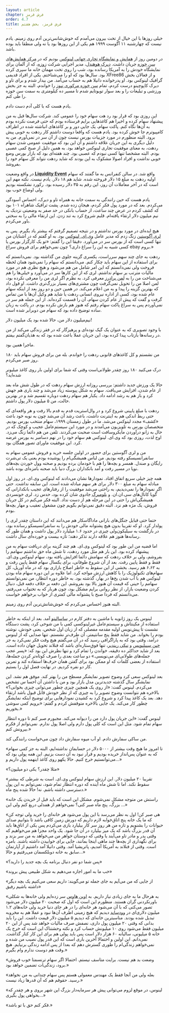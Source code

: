```yaml
---
layout: article
chapter: فرش قرمز
order: 4.7
title: فرش قرمز، بخش هفتم
---
```



خیلی روزها با این خیال از تخت بیرون می‌آمدم که خوش‌شانس‌ترین آدم روی زمینم. یادم نیست که چهارشنبه ۱۱ آگوست ۱۹۹۹ هم یکی از این روزها بود یا نه ولی منطقا باید بوده باشد. 

در دومین روز از <abbr title="Linux World">همایش و نمایشگاه تجاری جهانی لینوکس</abbr > بودیم که در <abbr title="San Jose Convention Center">مرکز همایش‌های سن خوزه</abbr > جریان داشت. <abbr title="Dirk Hohndel">دیرک هوهندل</abbr >، مدیر اجرایی شرکت <abbr title="SuSE - شرکت لینوکس آلمانی که این روزها به توزیع زوزه و اوپن زوزه تبدیل شده">زوزه</abbr >، که از آلمان برای نمایشگاه خودش را به آمریکا رسانده بود، شب را روی تخت مهمان خانه ما سپری کرده بود. سال‌ها بود که او را می‌شناختم. یکی از افراد قدیمی XFree86 و از فعالان بخش گرافیک لینوکس بود. او پدرخوانده دانیلا هم به حساب می‌آمد. من بیدار شدم و برای تاو و دیرک کاپوچینو درست کردم، تمام <abbr title="San Jose Mercury News">سن خوزه مرکوری نیوز</abbr > را خواندم، البته به جز بخش ورزشی و تبلیغات را و بعد سوار تویوتایم شدم تا مسیر ده کیلومتری به سمت سن خوزه را طی کنم. 

یادم هست که با کلی آدم دست دادم. 

این روزی بود که قرار بود رد هت سهام خود را عمومی کند. شرکت سال‌ها قبل به من پیشنهاد سهام کرده و اخیرا هم کاغذهایی برایم فرستاده بودم که حتی فرصت نکرده بودم به آن‌ها نگاه کنم. پاکت سهام، یک جایی دور و بر کاغذهای انباشته شده در اطراف کامپیوترم جا خوش کرده بود. یادم هست که واقعا دوست داشتم کار ردهت به خوبی پیش برود. البته منظورم در مورد جزییات بورس نیست چون از آن سر در نمی‌آورم. من به دلیل دیگری به این جریان علاقه داشتم و آن این بود که موفقیت عمومی شدن سهام ردهت، به معنای موفقیت تجاری لینوکس خواهد بود. به همین دلیل از صبح کمی عصبی بودم. البته مشخصا تنها کسی نبودم که عصبی بود. چند هفته‌ای بود که بازار بورس وضع خوبی نداشت و افراد اصولا مشکوک به این بودند که شاید ردهت نتواند کل سهام خود را بفروشد. 

در واقع وضعیت <abbr title="Liquidity Event - برنامه ای که طی آن یک شرکت سهام خود را می خرد یا می فروشد. ممنون می شوم کسی که اقتصاد می‌داند توضیح و ترجمه صحیح‌تری به jadijadi روی جیمیل ایمیل کند.">**Liquidity Event**</abbr > واقع شد. در سالن کنفرانس به ما گفتند که سهام اولیه ردهت به مبلغ ۱۵ دلار فروخته شده. شاید هم ۱۸ دلار. یادم نیست. نکته مهم این است که در آخر معاملات آن روز، این رقم به ۳۵ دلار رسیده بود. رکورد نشکسته بودیم ولی اوضاع خوب بود.

یادم هست که حین رانندگی به سمت خانه به همراه تاو و دیرک، احساس آسودگی می‌کردم. بعد که در مورد پول فکر کردم، هیجان زده شدم. پشت ترافیک شاهراه ۱۰۱ بود که کشف کردم در عرض چند ساعت،‌ از حساب بانکی در حد صفر به وضعیتی نزدیک به نیم میلیون دلار ارتقاء یافته‌ام. قلبم شروع کرد به تند زدن. این ارتقاء مالی را به سختی باور می‌کردم. 

هیچ ایده‌ای در مورد بورس نداشتم و در نتیجه تصمیم گرفتم که بیشتر یاد بگیرم. پس به <abbr title="Larry Augustin">لری آگوستین</abbr > زنگ زدم که مدیر عامل <abbr title="VA Linux - شرکتی که پشت سایت‌هایی مانند سورس فورج و ThinkGeek بود و امروزه نام خود را به گیک‌نت تغییر داده.">وی.ای. لینوکس</abbr > بود. به او گفتم که در آشنایان من تنها کسی است که از بورس سر در می‌آورد. دقیقا این را گفتم: «تو یک کارگزار بورس یا کسی شبیه به این را سراغ داری؟ چون نمی‌خواهم برای فروش سراغ ebay بروم.»

ردهت به جای چند سهم سرراست، یکسری گزینه جلوی من گذاشته بود. نمی‌دانستم که برای استفاده از این سهام باید چکار کنم. می‌دانستم که سهام را نمی‌شود همان لحظه فروخت ولی نمی‌دانستم که این امر شامل من هم می‌شود و هیچ نظری هم در مورد مالیات مترتب بر سهام نداشتم. لری که از این کارها سر در می‌آورد و خیلی‌ها را هم می‌شناخت من را به <abbr title="Lehman Borthers">لمن برادرز</abbr > معرفی کرد. به نظرم اگر لری من را معرفی نکرده بود، لمن اصلا من را تحویل نمی‌گرفت چون مشتری‌های بسیار بزرگ‌تری داشت. او قول داد که بهترین گزینه را پیدا و به من اعلام می‌کند. در همین حین و دو روز بعد از اینکه سهام عام شده بود، کسی از اداره نیروی انسانی ردهت یا شاید هم وکیل آن‌ها با من تماس گرفت و گفت که پیش از عام کردن سهام، آن را قسمت کرده‌اند. از این جمله هم سر در نمی‌آوردم پس به سراغ پاکت سهام رفتم که هنوز هم بازش نکرده بودم. در پاکت به زبان ساده توضیح داده بود که سهام من دوبرابر شده است. 

نیم‌میلیون دلار من، حالا شده بود یک میلیون دلار!

با وجود تصویری که به عنوان یک گیک توده‌ای و پرهیزگار که در فقر زندگی می‌کند از من در رسانه‌ها بازتاب پیدا کرده بود، این جریان عملا باعث شده بود که به هذیان‌گفتم بیفتم. 

ماجرا همین بود. 

من نشستم و کل کاغذهای قانونی ردهت را خواندم. بله من برای فروش سهام باید ۱۸۰ روز صبر می‌کردم. 

درک می‌کنید ۱۸۰ روز چقدر طولانی‌است وقتی که شما برای اولین بار روی کاغذ میلیونر شده‌اید؟

حالا یک ورزش جدید داشتم: بررسی روزانه ارزش سهام ردهت که در طول شش ماه بعد از عام شدن، افزایش می‌یافت. سهام به شکل پیوسته زیاد می‌شد و چند باری هم جهش کرد و باز هم به رشد ادامه داد. یکبار هم سهام ردهت دوباره تقسیم شد و در بهترین حالت، من ۵ میلیون دلار پول داشتم. 

ردهت با مبلغ پایینی شروع کرد و در وال‌استریت قدم به قدم بالا رفت و هر واقعه‌ای که حتی ربط اندکی هم به اینترنت داشت، باعث رشد آن می‌شد چون به نوبه خود باعث «کشف» مجدد لینوکس می‌شد. ما در طول زمستان ۱۹۹۹، سهام منتخب بورس بودیم. متخصصان بورس به تلویزیون می‌آمدند و در مورد این سیستم‌عامل عجیب و کوچک که در حال به زانو درآوردن مایکروسافت است صحبت می‌کردند. تلفن من هم دائما زنگ می‌زد. اوج لذت، روزی بود که وی.ای. لینوکس هم سهام خود را در نهم دسامبر به بورس عرضه کرد. این موفقیت ماورای تصور همگان بود.

من و لری آگوستین برای حضور در اولین جلسه خرید و فروش عمومی سهام به سانفرانسیسکو رفته بودیم.  من لباس همیشگی‌ام را پوشیده بودم یعنی یک تی‌شرت رایگان و صندل. همسر و بچه‌ها را هم با خودمان برده بودیم و صحنه وول خوردن بچه‌های نوپا در مسیر رفت و آمد بانکداران بزرگ دنیا باید صحنه بامزه‌ای بوده باشد. 

همه چیز خیلی سریع اتفاق افتاد. نمودارها نشان می‌دادند که لینوکس وی.ای. در روز اول مبادله سهام به مبلغ ۳۰۰ دلار برای هر سهم مبادله شده است. این سابقه نداشت. حتی اگر نمودارها را نمی‌دیدیم، به راحتی می‌شد موفقیت را از رفتارهای عجیب بانکدارانی که گویا کانال‌های سی.ان.ان. و <abbr title="Bloomberg - شرکتی با محوریت نرم افزارهای اطلاعاتی، رسانه و اطلاعات اقتصادی.">بلومبرگ</abbr >  جادوی شان کرده بود، حدس زد. لری خونسردی همیشگی‌اش را حتی در این مرحله هم از دست نداد. البته فکر می‌کنم در کل جریان فروش، یک مژه هم نزد. البته دقیق نمی‌توانم بگویم چون مشغول تعقیب و مهار بچه‌ها بودم. 

حتما حتی قبایل جنگل‌های بارانی ماداگاسکار هم می‌دانند که این داستان چقدر لری را پولدار کرد. او که تقریبا بدون هیچ پشتوانه مالی خودش را به سانفرانسیسکو رسانده بود، در بازگشت به سیلیکون‌ولی چیزی در حدود ۱.۶ میلیارد دلار پول داشت و همان طور که رسانه‌ها هنوز هم علاقه دارند تذکر دهند؛ تازه بیست و خورده‌ای سال داشت.

اما قضیه من این طور بود که لینوکس وی.ای. هم چند گزینه برای دریافت سهام به من پیشنهاد کرده بود. این بار هم مثل مورد ردهت، تا شش ماه حق نداشتم سهامم را بفروشم، ولی بر خلاف ردهت که سهامش دائما افزایش یافته بود، سهام لینوکس وی.ای. فقط و فقط پایین رفت. بعد از آن شروع طوفانی، برای یکسال سهام فقط پایین رفت و به ۶.۶۲ هم رسید. بخشی از این سقوط به خاطر اصلاح بازاری بود که در ماه آوریل، کل سهام‌های تکنولوژیک را با کاهش ارزش مواجه کرد. اما علاوه بر این دوره سهام ماه بودن لینوکس هم با آب شدن یخ‌ها در بهار، گذشته بود. به خاطر دوره انتظار، من نمی‌توانستم سهامم را حینی که قیمت آن هنوز بالا بود بفروشم. این دفعه بر خلاف دفعه قبل، دنبال کردن وضعیت بازار، از نظر روانی برایم مشکل بود، چون هربار که به تختواب می‌رفتم، می‌دانستم که فردا صبح با پشتوانه مالی کمتری از خواب برخواهم خواست. 

البته هنوز احساس می‌کردم که خوش‌شانش‌ترین آدم روی زمینم. 

***

<div class="journal">


لینوس یک روز ژانویه با ماشین به دفتر کارم در <abbr title="Sausalito">ساسالیتو</abbr > آمد. بعد از اینکه به خاطر استفاده از مکینتاش و سیستم‌عامل غیرلینوکسی کمی با من شوخی کرد، پشت دستگاه نشست تا پیش‌نویس اولیه مقدمه مفصلی که از زبان اول شخص، یعنی خودش، نوشته بودم را بخواند. من شاید فقط پنج سانتیمتر، آن طرف‌تر نشستم. تنها صدایی که از لینوس درآمد، وقتی بود که به پاراگرافی رسید که در آن می‌گفتم هیچ وقت فکر نمی‌کرد به جز <abbr title="Jean Sibelius">جین سیبلیویس</abbr > و <abbr title="Nikki the Reindeer">نیکی ریندیر</abbr >، تنها فوق‌ستاره‌ای باشد که فنلاند تحویل جهان داده است. بعد از شاید حداکثر ده دقیقه، خواندن را تمام کرد و تنها نظرش این بود که: «پسر عجب جمله‌های طولانی‌ای می‌نویسی.» دو ساعت بعدی را صرف کوتاه‌تر کردن جمله‌ها، استفاده از بعضی کلمات که او ممکن بود برای گفتن همان حرف‌ها استفاده کند و تمرین کار دو نفره کردیم. در نهایت فصل اول را بستیم.

بعد لینوکس سعی کرد وضوح تصویر نمایشگر مسطح من را بهتر کند. موفق هم نشد. این نمایشگر سال گذشته جدیدترین مدل بازار بود و من با داشتن آن احسا س تشخص می‌کردم. لینوس گفت: «از روی یک همچین چیزی چطور می‌توانی چیزی بخوانی؟» بالاخره هم نتوانست وضوح تصویر را به چیزی که از نظر خودش قابل قبول باشد ارتقاء دهد. بعد یک کاغذ پیدا کرد و شروع کرد به کشیدن نمودارهایی برای توضیح اینکه نمایشگر چطور کار می‌کند. یک جایی بالاخره متوقفش کردم و گفتم: «برویم کمی سوشی بخوریم.»

لینوس گفت: «این جریان پول دارد من را دیوانه می‌کند. مجبورم صبر کنم تا دوره انتظار سهام تمام شود. مثل این است که کلی پول دارم ولی اصلا پول ندارم. نمی‌توانم از فکرم بیرونش کنم.»

من ساکی سفارش دادم. او آب میوه سفارش داد چون می‌خواست رانندگی کند. 

«تا امروز ما هیچ وقت بیشتر از ۵۰۰۰ دلار در حسابمان نداشته‌ایم، البته به جز کمی سهام که به عنوان پس‌انداز خریده بودیم و قرار نبود به آن دست بزنیم. این همه پولی بود که می‌توانستیم خرج کنیم. حالا یکهو روی کاغذ اینهمه پول داریم و...»

«مثلا چقدر؟ یکی دو میلیون؟»

«تقریبا ۲۰ میلیون دلار. این ارزش سهام لینوکس وی.ای. است به شرطی که بیشتر سقوط نکند. اما تا شش ماه آینده که دوره انتظار تمام شود، نمی‌توانم به این پول دسترسی داشته باشم. نه! حالا شده پنج ماه.»

«راستش من متوجه مشکل نمی‌شوم. مشکل این است که باید قبل از خریدن یک خانه بزرگ، پنج ماه صبر کنی؟ نمی‌خواهم از همدلی دریغ کنم ولی این ...»

«هی صبر کن! اول به نظر می‌رسد با این پول می‌شود هر خانه‌ای را خرید ولی توجه کن که ما یک خانه پنج اتاق‌خوابه لازم داریم که دورش زمین کافی باشد تا بتوانیم صدای حیوانات را بشنویم و تازه من هر روز سر کار بیلیارد بازی می‌کردم پس یکی از اتاق‌ها باید آن قدر بزرگ باشد که یک میز بیلیارد در آن جا شود. یک واحد مجزا هم می‌خواهیم که وقتی پدر و مادر تاو می‌آیند یا وقتی که دوستان خواهر من می‌خواهد به من سر بزند و برای نگهداری از بچه‌ها چند ماهی اینجا بمانند، جایی برای خوابیدن داشته باشند. بامزه است. وقتی از فنلاند به آمریکا آمدیم، پاتریشیا آمد. وقتی دانیلا آمد داشتیم از آپارتمان سابق به خانه دوبلکسمان می‌رفتیم و حالا...»

«پس شما دو نفر دنبال برنامه یک بچه جدید را دارید؟»

«خب ما به امور اجازه می‌دهیم به شکل طبیعی پیش بروند»

«از جایی که من می‌آیم به جای جمله تو می‌گویند: داریم سعی می‌کنیم یک بچه دیگر داشته باشیم رفیق»

«به هرحال ما به جای زیادی نیاز داریم. به <abbr title="Open House - شرکتی برای جستجوی خانه‌های آماده فروش">اوپن هاوس</abbr > سر زده‌ایم ولی خانه‌ها به شکلی باورنکردنی گران هستند. منظورم این است که اول که صحبت ۲۰ میلیون دلار می‌شود تصور می‌کنی که با آن می‌شود هر خانه‌ای را در هر جای دنیا خرید ولی خانه‌های ۱.۲  میلیون دلاری‌ای در <abbr title="Woodside">وودساید</abbr > دیدیم که هیچ زمینی اطرف آن‌ها نبود و عملا هم به مخروبه تبدیل شده بودند. مناسبترین خانه‌ای که دیدیم ۵ میلیون دلار قیمت داشت. این را باید بدانی که وقتی ۲۰ میلیون پول داری، نصفش صرف مالیات خواهد شد پس از این ۲۰ میلیون فقط می‌شود روی ۱۰ میلیونش حساب کرد و نکته وحشتناک این است که خرج یک خانه ۵ میلیونی، سالیانه ۶۰ هزار دلار است پس باید پولی هم برای این کار کنار گذاشت. نمی‌دانم. این اولین و احتمالا آخرین باری است که این قدر پول نصیب من شده و نمی‌خواهم زندگی‌ام را طوری گسترش دهم که بعدا از پس ادامه زندگی برنیایم. هیچ وقت هم دوست ندارم وام بگیرم.»

«وضعت بد هم نیست. برایت متاسف نیستم. احتمالا اگر سهام ترنسمتا خوب فروش برود، زندگی‌ات تضمین خواهد بود.»

«بعله ولی من آنجا فقط یک مهندس معمولی هستم پس سهام چندانی به من نخواهد رسید. حقوقم هم که آن‌ قدرها زیاد نیست.»

«لینوس، در موقع لزوم می‌توانی پیش هر سرمایه‌دار بزرگ این شهر بروی و هر چقدر که بخواهی پول بگیری...»

«فکر کنم حق با تو باشد.»

</div >

